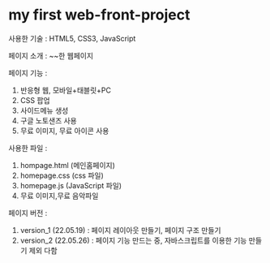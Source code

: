 # my first web-front-project

사용한 기술 : HTML5, CSS3, JavaScript

페이지 소개 : ~~한 웹페이지

페이지 기능 :

1. 반응형 웹, 모바일+태블릿+PC
2. CSS 팝업
3. 사이드메뉴 생성
4. 구글 노토샌즈 사용
5. 무료 이미지, 무료 아이콘 사용

사용한 파일 :

1. hompage.html (메인홈페이지)
2. homepage.css (css 파일)
3. homepage.js (JavaScript 파일)
4. 무료 이미지,무료 음악파일

페이지 버전 :

1. version_1 (22.05.19) : 페이지 레이아웃 만들기, 페이지 구조 만들기
2. version_2 (22.05.26) : 페이지 기능 만드는 중, 자바스크립트를 이용한 기능 만들기 제외 다함
